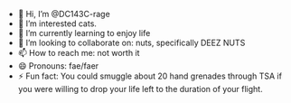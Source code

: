 - 👋 Hi, I’m @DC143C-rage
- 👀 I’m interested cats.
- 🌱 I’m currently learning to enjoy life
- 💞️ I’m looking to collaborate on: nuts, specifically DEEZ NUTS
- 📫 How to reach me: not worth it
- 😄 Pronouns: fae/faer
- ⚡ Fun fact: You could smuggle about 20 hand grenades through TSA if you were willing to drop your life left to the duration of your flight.

<!---
DC143C-rage/DC143C-rage is a ✨ special ✨ repository because its `README.md` (this file) appears on your GitHub profile.
You can click the Preview link to take a look at your changes.
--->
